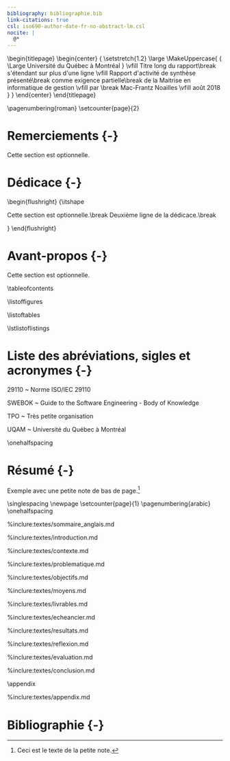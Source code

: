 ```yaml
---
bibliography: bibliographie.bib
link-citations: true
csl: iso690-author-date-fr-no-abstract-lm.csl
nocite: |
  @*
---
```

<!--
    Version du 2018-03-30 - Louis Martin
-->

<!-- Page de titre -->
\begin{titlepage}
    \begin{center}
    { \setstretch{1.2} \large
        \MakeUppercase{
            { \Large Université du Québec à Montréal }
            \vfill
            Titre long du rapport\break
            s'étendant sur plus d'une ligne
            \vfill
            Rapport d'activité de synthèse présenté\break
            comme exigence partielle\break
            de la Maitrise en informatique de gestion
            \vfill
            par \break Mac-Frantz Noailles
            \vfill
            août 2018
        }
    }
    \end{center}
\end{titlepage}


<!-- Pagination en chiffre romain au départ -->
\pagenumbering{roman}
\setcounter{page}{2}


<!-- Optionnellement, inclure ci-après les remerciements -->

# Remerciements {-}

Cette section est optionnelle.

<!-- Optionnellement, inclure ci-après la dédicace -->
<!-- La dédicace est justifiée à droite -->

# Dédicace {-}

\begin{flushright} {\itshape

Cette section est optionnelle.\break
Deuxième ligne de la dédicace.\break

} \end{flushright}

<!-- Optionnellement, inclure ci-après l'avant-propos -->

# Avant-propos {-}

Cette section est optionnelle.

<!-- Commandes pour la génération de la table des matières et des pages associées -->

\tableofcontents

\listoffigures

\listoftables

\lstlistoflistings

<!-- Optionnellement, inclure ci-après les abréviations, sigles et acronymes -->

# Liste des abréviations, sigles et acronymes {-}

29110
  ~ Norme ISO/IEC 29110 

SWEBOK
  ~ Guide to the Software Engineering - Body of Knowledge 

TPO
  ~ Très petite organisation

UQAM
  ~ Université du Québec à Montréal

<!-- Inclure ci-après le résumé -->
<!-- L'espacement entre les lignes est augmenté à partir d'ici-->

\onehalfspacing

# Résumé {-}

Exemple avec une petite note de bas de page.[^petite_note]

[^petite_note]: Ceci est le texte de la petite note.

<!-- Forcer une fin de page, la pagination est remise en chiffre romain et le compteur de page à un, l'espacement entre les lignes est augmenté  -->

\singlespacing
\newpage
\setcounter{page}{1}
\pagenumbering{arabic}
\onehalfspacing

<!-- Inclure ci-après le corps du mémoire dans l'ordre désiré -->

%inclure:textes/sommaire_anglais.md

%inclure:textes/introduction.md

%inclure:textes/contexte.md

%inclure:textes/problematique.md

%inclure:textes/objectifs.md

%inclure:textes/moyens.md

%inclure:textes/livrables.md

%inclure:textes/echeancier.md

%inclure:textes/resultats.md

%inclure:textes/reflexion.md

%inclure:textes/evaluation.md

%inclure:textes/conclusion.md

<!-- Le début des annexes est indiqué -->

\appendix

<!-- Inclure ci-après les annexes -->

%inclure:textes/appendix.md

<!-- Inclure ci-après la bibliographie -->

# Bibliographie {-}

<!--
    Note : les principales commandes d'espacement sont :
    \singlespacing
    \onehalfspacing
    \doublespacing
-->

